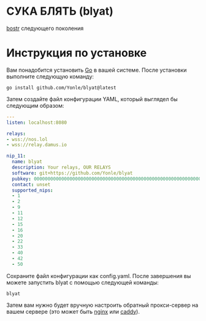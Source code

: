 # СУКА БЛЯТЬ (blyat)
[bostr](https://github.com/Yonle/bostr) следующего поколения


# Инструкция по установке
Вам понадобится установить [Go](https://go.dev) в вашей системе. После установки выполните следующую команду:
```
go install github.com/Yonle/blyat@latest
```

Затем создайте файл конфигурации YAML, который выглядел бы следующим образом:
```yaml
---
listen: localhost:8080

relays:
- wss://nos.lol
- wss://relay.damus.io

nip_11:
  name: blyat
  description: Your relays, OUR RELAYS
  software: git+https://github.com/Yonle/blyat
  pubkey: 0000000000000000000000000000000000000000000000000000000000000000
  contact: unset
  supported_nips:
  - 1
  - 2
  - 9
  - 11
  - 12
  - 15
  - 16
  - 20
  - 22
  - 33
  - 40
  - 42
  - 50
```

Сохраните файл конфигурации как config.yaml. После завершения вы можете запустить blyat с помощью следующей команды:
```
blyat
```

Затем вам нужно будет вручную настроить обратный прокси-сервер на вашем сервере (это может быть [nginx](https://nginx.org) или [caddy](https://caddyserver.com)).
